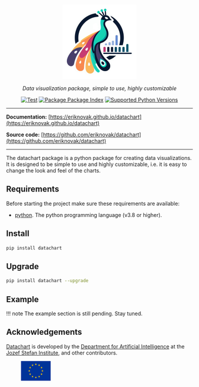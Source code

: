 <p align="center">
  <img src="https://raw.githubusercontent.com/eriknovak/datachart/main/docs/assets/imgs/logo.png" alt="logo" height="200" style="height:200px">
</p>

<p align="center">
  <i>Data visualization package, simple to use, highly customizable</i>
</p>

<p align="center">
  <a href="https://github.com/eriknovak/datachart/actions/workflows/unittests.yaml" target="_blank"><img
    src="https://github.com/eriknovak/datachart/actions/workflows/unittests.yaml/badge.svg" alt="Test"
  /></a>
  <a href="https://pypi.org/project/datachart" target="_blank"><img
    src="https://img.shields.io/pypi/v/datachart?color=%2334D058" alt="Package Package Index"
  /></a>
  <a href="https://pypi.org/project/datachart" target="_blank"><img
    src="https://img.shields.io/pypi/pyversions/datachart.svg?color=%2334D058" alt="Supported Python Versions"
  /></a>
</p>


---

**Documentation:** [https://eriknovak.github.io/datachart](https://eriknovak.github.io/datachart)

**Source code:** [https://github.com/eriknovak/datachart](https://github.com/eriknovak/datachart)

---

The datachart package is a python package for creating data visualizations. It is designed to be simple to use and highly customizable, i.e. it is easy to change the look and feel of the charts.

## Requirements
Before starting the project make sure these requirements are available:

- [python]. The python programming language (v3.8 or higher).

## Install

```bash
pip install datachart
```

## Upgrade

```bash
pip install datachart --upgrade
```


## Example

!!! note
    The example section is still pending. Stay tuned.


## Acknowledgements

[Datachart](https://eriknovak.github.io/datachart/) is developed by the
[Department for Artificial Intelligence](http://ailab.ijs.si/) at the
[Jozef Stefan Institute](http://www.ijs.si/), and other contributors.

<figure >
  <img src="https://github.com/eriknovak/datachart/blob/main/docs/assets/imgs/EU.png?raw=true" alt="European Union flag" width="80" />
</figure>

[python]: https://www.python.org/

